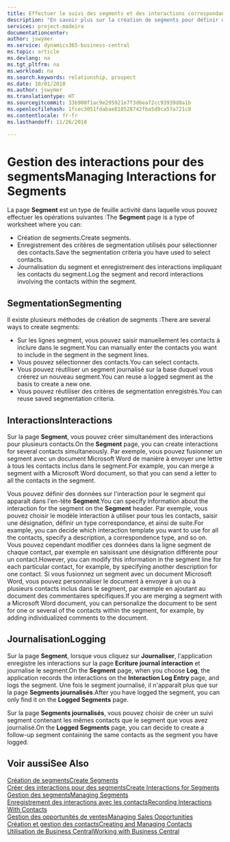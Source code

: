 ```yaml
---
title: Effectuer le suivi des segments et des interactions correspondantes| Microsoft Docs
description: "En savoir plus sur la création de segments pour définir des groupes de contacts et spécifier des interactions pour des segments."
services: project-madeira
documentationcenter: 
author: jswymer
ms.service: dynamics365-business-central
ms.topic: article
ms.devlang: na
ms.tgt_pltfrm: na
ms.workload: na
ms.search.keywords: relationship, prospect
ms.date: 10/01/2018
ms.author: jswymer
ms.translationtype: HT
ms.sourcegitcommit: 33b900f1ac9e295921e7f3d6ea72cc93939d8a1b
ms.openlocfilehash: 1fcec3051fdabae818528742fba5d9ca57a721c8
ms.contentlocale: fr-fr
ms.lasthandoff: 11/26/2018

---
```

# <a name="managing-interactions-for-segments"></a><span data-ttu-id="56802-103">Gestion des interactions pour des segments</span><span class="sxs-lookup"><span data-stu-id="56802-103">Managing Interactions for Segments</span></span>
<span data-ttu-id="56802-104">La page **Segment** est un type de feuille activité dans laquelle vous pouvez effectuer les opérations suivantes :</span><span class="sxs-lookup"><span data-stu-id="56802-104">The **Segment** page is a type of worksheet where you can:</span></span>

* <span data-ttu-id="56802-105">Création de segments.</span><span class="sxs-lookup"><span data-stu-id="56802-105">Create segments.</span></span>
* <span data-ttu-id="56802-106">Enregistrement des critères de segmentation utilisés pour sélectionner des contacts.</span><span class="sxs-lookup"><span data-stu-id="56802-106">Save the segmentation criteria you have used to select contacts.</span></span>
* <span data-ttu-id="56802-107">Journalisation du segment et enregistrement des interactions impliquant les contacts du segment.</span><span class="sxs-lookup"><span data-stu-id="56802-107">Log the segment and record interactions involving the contacts within the segment.</span></span>

## <a name="segmenting"></a><span data-ttu-id="56802-108">Segmentation</span><span class="sxs-lookup"><span data-stu-id="56802-108">Segmenting</span></span>
<span data-ttu-id="56802-109">Il existe plusieurs méthodes de création de segments :</span><span class="sxs-lookup"><span data-stu-id="56802-109">There are several ways to create segments:</span></span>

* <span data-ttu-id="56802-110">Sur les lignes segment, vous pouvez saisir manuellement les contacts à inclure dans le segment.</span><span class="sxs-lookup"><span data-stu-id="56802-110">You can manually enter the contacts you want to include in the segment in the segment lines.</span></span>
* <span data-ttu-id="56802-111">Vous pouvez sélectionner des contacts.</span><span class="sxs-lookup"><span data-stu-id="56802-111">You can select contacts.</span></span>
* <span data-ttu-id="56802-112">Vous pouvez réutiliser un segment journalisé sur la base duquel vous créerez un nouveau segment.</span><span class="sxs-lookup"><span data-stu-id="56802-112">You can reuse a logged segment as the basis to create a new one.</span></span>
* <span data-ttu-id="56802-113">Vous pouvez réutiliser des critères de segmentation enregistrés.</span><span class="sxs-lookup"><span data-stu-id="56802-113">You can reuse saved segmentation criteria.</span></span>

## <a name="interactions"></a><span data-ttu-id="56802-114">Interactions</span><span class="sxs-lookup"><span data-stu-id="56802-114">Interactions</span></span>
<span data-ttu-id="56802-115">Sur la page **Segment**, vous pouvez créer simultanément des interactions pour plusieurs contacts.</span><span class="sxs-lookup"><span data-stu-id="56802-115">On the **Segment** page, you can create interactions for several contacts simultaneously.</span></span> <span data-ttu-id="56802-116">Par exemple, vous pouvez fusionner un segment avec un document Microsoft Word de manière à envoyer une lettre à tous les contacts inclus dans le segment.</span><span class="sxs-lookup"><span data-stu-id="56802-116">For example, you can merge a segment with a Microsoft Word document, so that you can send a letter to all the contacts in the segment.</span></span>

<span data-ttu-id="56802-117">Vous pouvez définir des données sur l'interaction pour le segment qui apparaît dans l'en-tête **Segment**.</span><span class="sxs-lookup"><span data-stu-id="56802-117">You can specify information about the interaction for the segment on the **Segment** header.</span></span> <span data-ttu-id="56802-118">Par exemple, vous pouvez choisir le modèle interaction à utiliser pour tous les contacts, saisir une désignation, définir un type correspondance, et ainsi de suite.</span><span class="sxs-lookup"><span data-stu-id="56802-118">For example, you can decide which interaction template you want to use for all the contacts, specify a description, a correspondence type, and so on.</span></span> <span data-ttu-id="56802-119">Vous pouvez cependant modifier ces données dans la ligne segment de chaque contact, par exemple en saisissant une désignation différente pour un contact.</span><span class="sxs-lookup"><span data-stu-id="56802-119">However, you can modify this information in the segment line for each particular contact, for example, by specifying another description for one contact.</span></span> <span data-ttu-id="56802-120">Si vous fusionnez un segment avec un document Microsoft Word, vous pouvez personnaliser le document à envoyer à un ou à plusieurs contacts inclus dans le segment, par exemple en ajoutant au document des commentaires spécifiques.</span><span class="sxs-lookup"><span data-stu-id="56802-120">If you are merging a segment with a Microsoft Word document, you can personalize the document to be sent for one or several of the contacts within the segment, for example, by adding individualized comments to the document.</span></span>

## <a name="logging"></a><span data-ttu-id="56802-121">Journalisation</span><span class="sxs-lookup"><span data-stu-id="56802-121">Logging</span></span>
<span data-ttu-id="56802-122">Sur la page **Segment**, lorsque vous cliquez sur **Journaliser**, l'application enregistre les interactions sur la page **Ecriture journal interaction** et journalise le segment.</span><span class="sxs-lookup"><span data-stu-id="56802-122">On the **Segment** page, when you choose **Log**, the application records the interactions on the **Interaction Log Entry** page, and logs the segment.</span></span> <span data-ttu-id="56802-123">Une fois le segment journalisé, il n'apparaît plus que sur la page **Segments journalisés**.</span><span class="sxs-lookup"><span data-stu-id="56802-123">After you have logged the segment, you can only find it on the **Logged Segments** page.</span></span>

<span data-ttu-id="56802-124">Sur la page **Segments journalisés**, vous pouvez choisir de créer un suivi segment contenant les mêmes contacts que le segment que vous avez journalisé.</span><span class="sxs-lookup"><span data-stu-id="56802-124">On the **Logged Segments** page, you can decide to create a follow-up segment containing the same contacts as the segment you have logged.</span></span>

## <a name="see-also"></a><span data-ttu-id="56802-125">Voir aussi</span><span class="sxs-lookup"><span data-stu-id="56802-125">See Also</span></span>
[<span data-ttu-id="56802-126">Création de segments</span><span class="sxs-lookup"><span data-stu-id="56802-126">Create Segments</span></span>](marketing-how-create-segment.md)  
[<span data-ttu-id="56802-127">Créer des interactions pour des segments</span><span class="sxs-lookup"><span data-stu-id="56802-127">Create Interactions for Segments</span></span>](marketing-how-create-interactions.md)  
[<span data-ttu-id="56802-128">Gestion des segments</span><span class="sxs-lookup"><span data-stu-id="56802-128">Managing Segments</span></span>](marketing-segments.md)  
[<span data-ttu-id="56802-129">Enregistrement des interactions avec les contacts</span><span class="sxs-lookup"><span data-stu-id="56802-129">Recording Interactions With Contacts</span></span>](marketing-interactions.md)  
[<span data-ttu-id="56802-130">Gestion des opportunités de ventes</span><span class="sxs-lookup"><span data-stu-id="56802-130">Managing Sales Opportunities</span></span>](marketing-manage-sales-opportunities.md)  
[<span data-ttu-id="56802-131">Création et gestion des contacts</span><span class="sxs-lookup"><span data-stu-id="56802-131">Creating and Managing Contacts</span></span>](marketing-contacts.md)  
[<span data-ttu-id="56802-132">Utilisation de Business Central</span><span class="sxs-lookup"><span data-stu-id="56802-132">Working with Business Central</span></span>](ui-work-product.md)

